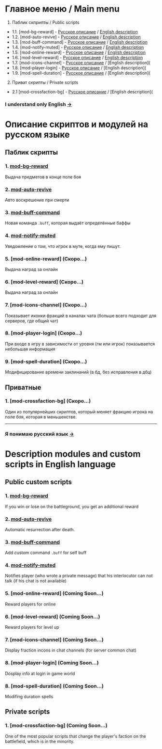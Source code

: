 # Главное меню / Main menu
1. Паблик скприпты / Public scripts
- 1.1. [mod-bg-reward] - [Русское описание](https://github.com/Winfidonarleyan/AzerothcoreScipts/blob/master/README.md#1-mod-bg-reward) / [English description](https://github.com/Winfidonarleyan/AzerothcoreScipts/blob/master/README.md#1-mod-bg-reward-1)
- 1.2. [mod-auto-revive] - [Русское описание](https://github.com/Winfidonarleyan/AzerothcoreScipts/blob/master/README.md#2-mod-auto-revive) / [English description](https://github.com/Winfidonarleyan/AzerothcoreScipts/blob/master/README.md#2-mod-auto-revive-1)
- 1.3. [mod-buff-command] - [Русское описание](https://github.com/Winfidonarleyan/AzerothcoreScipts/blob/master/README.md#3-mod-buff-command) / [English description](https://github.com/Winfidonarleyan/AzerothcoreScipts/blob/master/README.md#3-mod-buff-command-1)
- 1.4. [mod-notify-muted] - [Русское описание](https://github.com/Winfidonarleyan/AzerothcoreScipts/blob/master/README.md#4-mod-notify-muted) / [English description](https://github.com/Winfidonarleyan/AzerothcoreScipts/blob/master/README.md#4-mod-notify-muted-1)
- 1.5. [mod-online-reward] - [Русское описание](https://github.com/Winfidonarleyan/AzerothcoreScipts/blob/master/README.md#5-mod-online-reward-скоро) / [English description](https://github.com/Winfidonarleyan/AzerothcoreScipts/blob/master/README.md#5-mod-online-reward-скоро-1)
- 1.6. [mod-level-reward] - [Русское описание](https://github.com/Winfidonarleyan/AzerothcoreScipts/blob/master/README.md#6-mod-level-reward-скоро) / [English description](https://github.com/Winfidonarleyan/AzerothcoreScipts/blob/master/README.md#6-mod-level-reward-скоро-1)
- 1.7. [mod-icons-channel] - [Русское описание](https://github.com/Winfidonarleyan/AzerothcoreScipts/blob/master/README.md#7-mod-icons-channel-скоро) / [English description](
- 1.8. [mod-player-login] - [Русское описание](https://github.com/Winfidonarleyan/AzerothcoreScipts/blob/master/README.md#8-mod-player-login-скоро) / [English description](
- 1.9. [mod-spell-duration] - [Русское описание](https://github.com/Winfidonarleyan/AzerothcoreScipts/blob/master/README.md#9-mod-spell-duration-скоро) / [English description](
2. Приват скрипты / Private scripts
- 2.1 [mod-crossfaction-bg] - [Русское описание](https://github.com/Winfidonarleyan/AzerothcoreScipts/blob/master/README.md#1-mod-crossfaction-bg) / [English description](

### I understand only English [->](https://github.com/Winfidonarleyan/AzerothcoreScipts/blob/master/README.md#description-modules-and-custom-scripts-n-english-language) 
# Описание скриптов и модулей на русском языке

## Паблик скрипты
### 1. [mod-bg-reward](https://github.com/azerothcore/mod-bg-reward)
Выдача предметов в конце поле боя

### 2. [mod-auto-revive](https://github.com/azerothcore/mod-auto-revive) 
Авто воскрешение при смерти

### 3. [mod-buff-command](https://github.com/azerothcore/mod-buff-command) 
Новая команда `.buff`, которая выдаёт определённые баффы

### 4. [mod-notify-muted](https://github.com/azerothcore/mod-notify-muted)
Уведомление о том, что игрок в муте, когда ему пишут.

### 5. [mod-online-reward] (Скоро...)
Выдача наград за онлайн

### 6. [mod-level-reward] (Скоро...)
Выдача наград за онлайн

### 7. [mod-icons-channel] (Скоро...)
Показывает иконки фракций в каналах чата (больше всего подходит для серверов, где общий чат)

### 8. [mod-player-login] (Скоро...)
При входе в игру в зависимости от уровня (гм или игрок) показывается небольшая информация

### 9. [mod-spell-duration] (Скоро...)
Модифицирование времени заклинаний (в бд, без исправления в дбц)

## Приватные

### 1. [mod-crossfaction-bg] (Скоро...)
Один из популярнейших скриптов, который меняет фракцию игрока на поле боя, которая в меньшенстве.

------
### Я понимаю русский язык [->](https://github.com/Winfidonarleyan/AzerothcoreScipts/blob/master/README.md#описание-скриптов-и-модулей-на-русском-языке)
# Description modules and custom scripts in English language

## Public custom scripts
### 1. [mod-bg-reward](https://github.com/azerothcore/mod-bg-reward)
If you win or lose on the battleground, you get an additional reward

### 2. [mod-auto-revive](https://github.com/azerothcore/mod-auto-revive) 
Automatic resurrection after death.

### 3. [mod-buff-command](https://github.com/azerothcore/mod-buff-command) 
Add custom command `.buff` for self buff

### 4. [mod-notify-muted](https://github.com/azerothcore/mod-notify-muted)
Notifies player (who wrote a private message) that his interlocutor can not talk (if his chat is not available)

### 5. [mod-online-reward] (Coming Soon...)
Reward players for online

### 6. [mod-level-reward] (Coming Soon...)
Reward players for level up

### 7. [mod-icons-channel] (Coming Soon...)
Display fraction incons in chat channels (for server common chat)

### 8. [mod-player-login] (Coming Soon...)
Dosplay info at login in game world

### 8. [mod-spell-duration] (Coming Soon...)
Modifing duration spells

## Private scripts

### 1. [mod-crossfaction-bg] (Coming Soon...)
One of the most popular scripts that change the player's faction on the battlefield, which is in the minority.
